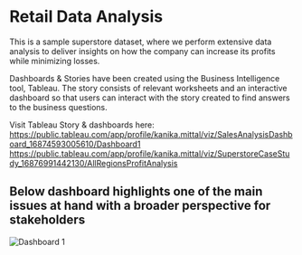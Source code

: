 # Retail Data Analysis

This is a sample superstore dataset, where we perform extensive data analysis to deliver insights on how the company can increase its profits while minimizing losses.

Dashboards & Stories have been created using the Business Intelligence tool, Tableau. The story consists of relevant worksheets and an interactive dashboard so that users can interact with the story created to find answers to the business questions.

Visit Tableau Story & dashboards here:
https://public.tableau.com/app/profile/kanika.mittal/viz/SalesAnalysisDashboard_16874593005610/Dashboard1
https://public.tableau.com/app/profile/kanika.mittal/viz/SuperstoreCaseStudy_16876991442130/AllRegionsProfitAnalysis

## Below dashboard highlights one of the main issues at hand with a broader perspective for stakeholders
![Dashboard 1](https://github.com/Kanikamittal99/Retail-Data-Analysis/assets/32505627/7852e244-38e5-4632-a312-f1dee846eafc)

